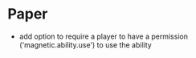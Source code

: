 # Paper
- add option to require a player to have a permission ('magnetic.ability.use') to use the ability